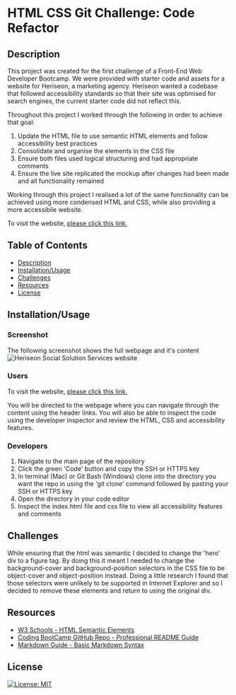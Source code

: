 # HTML CSS Git Challenge: Code Refactor

## Description

This project was created for the first challenge of a Front-End Web Developer Bootcamp. We were provided with starter code and assets for a website for Heriseon, a marketing agency. Heriseon wanted a codebase that followed accessibility standards so that their site was optimised for search engines, the current starter code did not reflect this.

Throughout this project I worked through the following in order to achieve that goal:

1. Update the HTML file to use semantic HTML elements and follow accessibility best practices
2. Consolidate and organise the elements in the CSS file
3. Ensure both files used logical structuring and had appropriate comments
4. Ensure the live site replicated the mockup after changes had been made and all functionality remained

Working through this project I realised a lot of the same functionality can be achieved using more condensed HTML and CSS, while also providing a more accessibile website.

To visit the website, [please click this link.](https://bethanyryalls.github.io/bootcamp-challenge-1/)

## Table of Contents

- [Description](#description)
- [Installation/Usage](#installation/usage)
- [Challenges](#challenges)
- [Resources](#resources)
- [License](#license)

## Installation/Usage

### Screenshot

The following screenshot shows the full webpage and it's content
    ![Heriseon Social Solution Services website](assets/images/heriseon-screenshot.png)

### Users

To visit the website, [please click this link.](https://bethanyryalls.github.io/bootcamp-challenge-1/)

You will be directed to the webpage where you can navigate through the content using the header links. You will also be able to inspect the code using the developer inspector and review the HTML, CSS and accessibility features.

### Developers

1. Navigate to the main page of the repository
2. Click the green 'Code' button and copy the SSH or HTTPS key
3. In terminal (Mac) or Git Bash (Windows) clone into the directory you want the repo in using the 'git clone' command followed by pasting your SSH or HTTPS key
4. Open the directory in your code editor
5. Inspect the index.html file and css file to view all accessibility features and comments

## Challenges

While ensuring that the html was semantic I decided to change the 'hero' div to a figure tag. By doing this it meant I needed to change the background-cover and background-position selectors in the CSS file to be object-cover and object-position instead. Doing a little research I found that those selectors were unlikely to be supported in Internet Explorer and so I decided to remove these elements and return to using the original div.

## Resources

- [W3 Schools - HTML Semantic Elements](https://www.w3schools.com/html/html5_semantic_elements.asp)
- [Coding BootCamp GitHub Repo - Professional README Guide](https://coding-boot-camp.github.io/full-stack/github/professional-readme-guide)
- [Markdown Guide - Basic Markdown Syntax](https://www.markdownguide.org/basic-syntax/)

## License

[![License: MIT](https://img.shields.io/badge/License-MIT-yellow.svg)](https://opensource.org/licenses/MIT)